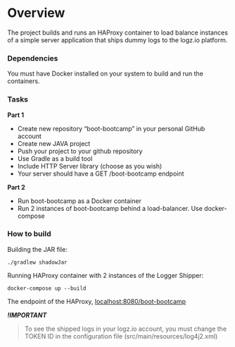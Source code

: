 # Overview

The project builds and runs an HAProxy container to load balance instances of a simple server application that ships dummy logs to the logz.io platform.


### Dependencies
You must have Docker installed on your system to build and run the containers.


### Tasks
**Part 1**
- Create new repository “boot-bootcamp” in your personal GitHub account
- Create new JAVA project
- Push your project to your github repository
- Use Gradle as a build tool
- Include HTTP Server library (choose as you wish)
- Your server should have a GET /boot-bootcamp endpoint

**Part 2**
- Run boot-bootcamp as a Docker container 
- Run 2 instances of boot-bootcamp behind a load-balancer. Use docker-compose


### How to build
Building the JAR file:

```
./gradlew shadowJar
```

Running HAProxy container with 2 instances of the Logger Shipper:

```
docker-compose up --build
```

The endpoint of the HAProxy,
[localhost:8080/boot-bootcamp](http://localhost:8080/boot-bootcamp)

***!IMPORTANT***
> To see the shipped logs in your logz.io account, you must change the TOKEN ID in the configuration file (src/main/resources/log4j2.xml)
